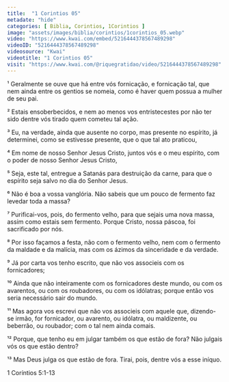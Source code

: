 ```yaml
---
title:  "1 Corintios 05"
metadate: "hide"
categories: [ Biblia, Corintios, 1Corintios ]
image: "assets/images/biblia/corintios/1corintios_05.webp"
video: "https://www.kwai.com/embed/5216444378567489298"
videoID: "5216444378567489298"
videosource: "Kwai"
videotitle: "1 Corintios 05"
visit: "https://www.kwai.com/@riquegratidao/video/5216444378567489298"
---
```



¹ Geralmente se ouve que há entre vós fornicação, e fornicação tal, que nem ainda entre os gentios se nomeia, como é haver quem possua a mulher de seu pai.

² Estais ensoberbecidos, e nem ao menos vos entristecestes por não ter sido dentre vós tirado quem cometeu tal ação.

³ Eu, na verdade, ainda que ausente no corpo, mas presente no espírito, já determinei, como se estivesse presente, que o que tal ato praticou,

⁴ Em nome de nosso Senhor Jesus Cristo, juntos vós e o meu espírito, com o poder de nosso Senhor Jesus Cristo,

⁵ Seja, este tal, entregue a Satanás para destruição da carne, para que o espírito seja salvo no dia do Senhor Jesus.

⁶ Não é boa a vossa vanglória. Não sabeis que um pouco de fermento faz levedar toda a massa?

⁷ Purificai-vos, pois, do fermento velho, para que sejais uma nova massa, assim como estais sem fermento. Porque Cristo, nossa páscoa, foi sacrificado por nós.

⁸ Por isso façamos a festa, não com o fermento velho, nem com o fermento da maldade e da malícia, mas com os ázimos da sinceridade e da verdade.

⁹ Já por carta vos tenho escrito, que não vos associeis com os fornicadores;

¹⁰ Ainda que não inteiramente com os fornicadores deste mundo, ou com os avarentos, ou com os roubadores, ou com os idólatras; porque então vos seria necessário sair do mundo.

¹¹ Mas agora vos escrevi que não vos associeis com aquele que, dizendo-se irmão, for fornicador, ou avarento, ou idólatra, ou maldizente, ou beberrão, ou roubador; com o tal nem ainda comais.

¹² Porque, que tenho eu em julgar também os que estão de fora? Não julgais vós os que estão dentro?

¹³ Mas Deus julga os que estão de fora. Tirai, pois, dentre vós a esse iníquo. 



1 Coríntios 5:1-13



